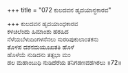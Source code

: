 +++
title = "072 ಕುಲದವನ ಹೃದಯಾನ್ಧಕಾರವ"

+++
ಕುಲದವನ ಹೃದಯಾಂಧಕಾರವ   
ಕಳಚಲೆಂದು ಹಿಮಾಂಶು ಹರಹಿದ   
ನೆಳೆಯಬೆಳುದಿಂಗಳನೆನಲು ಸುರರಿಪುಕುಲಾಂತಕನು   
ತೊಳಪ ದಶನಮಯೂಖತತಿ ಹೊಳೆ   
ಹೊಳೆಯೆ ನುಡಿದನು ತತ್ಸಭಾ ಮಂ   
ಡಲ ಮಹಾಂಬುಧಿ ನುಡಿದೆರೆಯ ತನಿಗಡಣವಡಗಿರಲು    ॥72॥